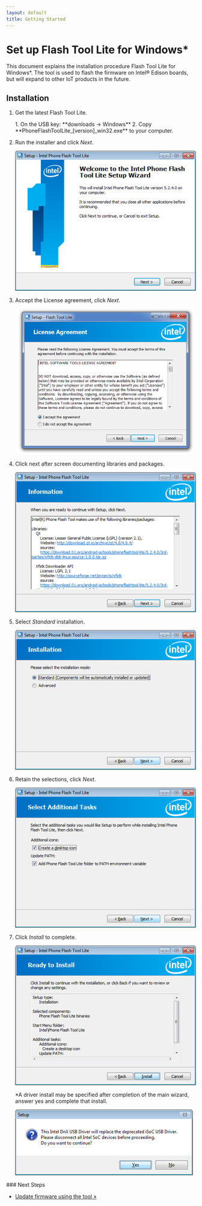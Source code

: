 ```yaml
---
layout: default
title: Getting Started
---
```


# Set up Flash Tool Lite for Windows*

This document explains the installation procedure Flash Tool Lite for Windows*. The tool is used to flash the firmware on Intel® Edison boards, but will expand to other IoT products in the future.

## Installation

1. Get the latest Flash Tool Lite.
   
   <div class="callout goto" markdown="1">
   1. On the USB key: **downloads → Windows**
   2. Copy **PhoneFlashToolLite_[version]_win32.exe** to your computer.
   </div>

2. Run the installer and click *Next*.
  
   ![Install Flash Tool Lite](images/install_flash_tool_firmware.png)

3. Accept the License agreement, click *Next*.

   ![Accept License Agreement](images/accept_license_firmware.png)
   
4. Click next after screen documenting libraries and packages.

   ![Click Next after libraries](images/next_libraries_firmware.png)
   
5. Select *Standard* installation. 

   ![Select Standard](images/select_standard_firmware.png)
   
6. Retain the selections, click *Next*.

   ![Retain Selections](images/retain_selection_firmware.png)
   
7. Click *Install* to complete.

   ![Click Install](images/click_install_firmware.png)
   
   *A driver install may be specified after completion of the main wizard, answer yes and complete that install.
   
   ![Install DnX USB drivers](images/dnx_usb_firmware.png)
   
<div id="next-steps" class="note" markdown="1">
### Next Steps

* [Update firmware using the tool »](update_firmware.html)
</div>